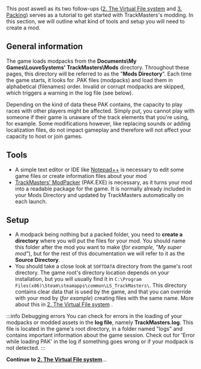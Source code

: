 <!-- TITLE:1. Getting started -->

This post aswell as its two follow-ups ([2. The Virtual File system](/home/2.-the-virtual-file-system.md) and [3. Packing](/home/3-packing.md)) serves as a tutorial to get started with TrackMasters's modding. 
In this section, we will outline what kind of tools and setup you will need to create a mod.

## General information
The game loads modpacks from the **Documents\My Games\LouveSystems' TrackMasters\Mods** directory. Throughout these pages, this directory will be referred to as the "**Mods Directory**".
Each time the game starts, it looks for .PAK files (modpacks) and load them in alphabetical (filenames) order. Invalid or corrupt modpacks are skipped, which triggers a warning in the log file (see below).

Depending on the kind of data these PAK contains, the capacity to play races with other players might be affected. Simply put, you cannot play with someone if their game is unaware of the track elements that you're using, for example. Some modifications however, like replacing sounds or adding localization files, do not impact gameplay and therefore will not affect your capacity to host or join games.

## Tools
* A simple text editor or IDE like [Notepad++](https://notepad-plus-plus.org/downloads/) is necessary to edit some game files or create information files about your mod
* [TrackMasters' ModPacker](/_contents/downloadable/PAK.EXE) (PAK.EXE) is necessary, as it turns your mod into a readable package for the game. It is normally already included in your Mods Directory and updated by TrackMasters automatically on each launch.

## Setup
* A modpack being nothing but a packed folder, you need to **create a directory** where you will put the files for your mod. You should name this folder after the mod you want to make (*for example, "My super mod"*), but for the rest of this documentation we will refer to it as the **Source Directory**.
* You should take a close look at `SOFTDATA` directory from the game's root directory. The game root's directory location depends on your installation, but you will usually find it in `C:\Program Files(x86)\Steam\steamapps\common\LS_TrackMasters\`. This directory contains clear data that is used by the game, and that you can override with your mod by (*for example*) creating files with the same name. More about this in [2. The Virtual File system](/read/home/2.-the-virtual-file-system.md) .

:::info Debugging errors
You can check for errors in the loading of your modpacks or modded assets in the **log file**, namely **TrackMasters.log**.
This file is located in the game's root directory, in a folder named "logs" and contains important information about the game session.
Check out for 'Error while loading PAK' in the log if something goes wrong or if your modpack is not detected.
:::

**Continue to  [2. The Virtual File system](/read/home/2.-the-virtual-file-system.md)**... 
